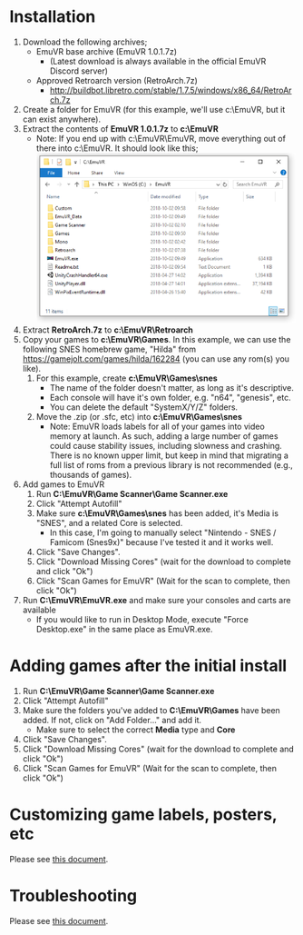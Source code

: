 # Installation

1. Download the following archives;
   * EmuVR base archive (EmuVR 1.0.1.7z)
      * (Latest download is always available in the official EmuVR Discord server)
   * Approved Retroarch version (RetroArch.7z)
     * http://buildbot.libretro.com/stable/1.7.5/windows/x86_64/RetroArch.7z
2. Create a folder for EmuVR (for this example, we'll use c:\EmuVR, but it can exist anywhere).
3. Extract the contents of **EmuVR 1.0.1.7z** to **c:\EmuVR**
   * Note: If you end up with c:\EmuVR\EmuVR, move everything out of there into c:\EmuVR. It should look like this;
   ![](/images/install_emuvr_folder.png)
4. Extract **RetroArch.7z** to **c:\EmuVR\Retroarch**
5. Copy your games to **c:\EmuVR\Games**. In this example, we can use the following SNES homebrew game, "Hilda" from https://gamejolt.com/games/hilda/162284 (you can use any rom(s) you like).
   1. For this example, create **c:\EmuVR\Games\snes**
      * The name of the folder doesn't matter, as long as it's descriptive.
      * Each console will have it's own folder, e.g. "n64", "genesis", etc.
      * You can delete the default "SystemX/Y/Z" folders.
   2. Move the .zip (or .sfc, etc) into **c:\EmuVR\Games\snes**
      * Note: EmuVR loads labels for all of your games into video memory at launch. As such, adding a large number of games could cause stability issues, including slowness and crashing. There is no known upper limit, but keep in mind that migrating a full list of roms from a previous library is not recommended (e.g., thousands of games).
6. Add games to EmuVR
   1. Run **C:\EmuVR\Game Scanner\Game Scanner.exe**
   2. Click "Attempt Autofill"
   3. Make sure **c:\EmuVR\Games\snes** has been added, it's Media is "SNES", and a related Core is selected.
      * In this case, I'm going to manually select "Nintendo - SNES / Famicom (Snes9x)" because I've tested it and it works well.
   4. Click "Save Changes".
   5. Click "Download Missing Cores" (wait for the download to complete and click "Ok")
   6. Click "Scan Games for EmuVR" (Wait for the scan to complete, then click "Ok")
7. Run **C:\EmuVR\EmuVR.exe** and make sure your consoles and carts are available
   * If you would like to run in Desktop Mode, execute "Force Desktop.exe" in the same place as EmuVR.exe. 

# Adding games after the initial install

1. Run **C:\EmuVR\Game Scanner\Game Scanner.exe**
2. Click "Attempt Autofill"
3. Make sure the folders you've added to **C:\EmuVR\Games** have been added. If not, click on "Add Folder..." and add it.
   * Make sure to select the correct **Media** type and **Core**
4. Click "Save Changes".
5. Click "Download Missing Cores" (wait for the download to complete and click "Ok")
6. Click "Scan Games for EmuVR" (Wait for the scan to complete, then click "Ok")

# Customizing game labels, posters, etc

Please see [this document](custom.md).

# Troubleshooting

Please see [this document](troubleshooting_known-issues.md).
